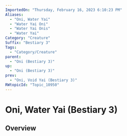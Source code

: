 ```yaml
---
ImportedOn: "Thursday, February 16, 2023 6:10:23 PM"
Aliases:
  - "Oni, Water Yai"
  - "Water Yai Oni"
  - "Water Yai Onis"
  - "Water Yai"
Category: "Creature"
Suffix: "Bestiary 3"
Tags:
  - "Category/Creature"
parent:
  - "Oni (Bestiary 3)"
up:
  - "Oni (Bestiary 3)"
prev:
  - "Oni, Void Yai (Bestiary 3)"
RWtopicId: "Topic_10950"
---
```

# Oni, Water Yai (Bestiary 3)
## Overview
